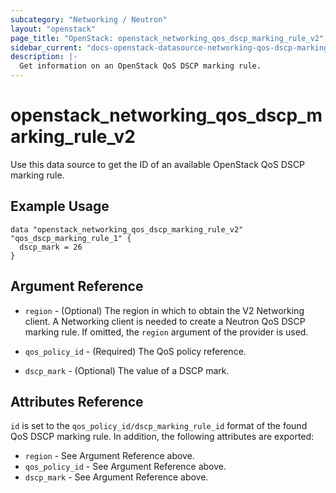 ```yaml
---
subcategory: "Networking / Neutron"
layout: "openstack"
page_title: "OpenStack: openstack_networking_qos_dscp_marking_rule_v2"
sidebar_current: "docs-openstack-datasource-networking-qos-dscp-marking-rule-v2"
description: |-
  Get information on an OpenStack QoS DSCP marking rule.
---
```


# openstack\_networking\_qos\_dscp\_marking\_rule\_v2

Use this data source to get the ID of an available OpenStack QoS DSCP marking rule.

## Example Usage

```hcl
data "openstack_networking_qos_dscp_marking_rule_v2" "qos_dscp_marking_rule_1" {
  dscp_mark = 26
}
```

## Argument Reference

* `region` - (Optional) The region in which to obtain the V2 Networking client.
    A Networking client is needed to create a Neutron QoS DSCP marking rule. If omitted, the
    `region` argument of the provider is used.

* `qos_policy_id` - (Required) The QoS policy reference.

* `dscp_mark` - (Optional) The value of a DSCP mark.


## Attributes Reference

`id` is set to the `qos_policy_id/dscp_marking_rule_id` format of the found QoS DSCP marking rule.
In addition, the following attributes are exported:

* `region` - See Argument Reference above.
* `qos_policy_id` - See Argument Reference above.
* `dscp_mark` - See Argument Reference above.